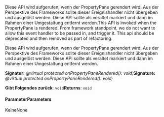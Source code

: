 <span data-ttu-id="c78ef-p101">Diese API wird aufgerufen, wenn der PropertyPane gerendert wird. Aus der Perspektive des Frameworks sollte dieser Ereignishandler nicht übergeben und ausgelöst werden. Diese API sollte als veraltet markiert und dann im Rahmen einer Umgestaltung entfernt werden.</span><span class="sxs-lookup"><span data-stu-id="c78ef-p101">This API is invoked when the PropertyPane is rendered. From framework standpoint, we do not want to allow this event handler to be passed in, and trigger it. This api should be deprecated and then removed as part of refactoring.</span></span>




Diese API wird aufgerufen, wenn der PropertyPane gerendert wird. Aus der Perspektive des Frameworks sollte dieser Ereignishandler nicht übergeben und ausgelöst werden. Diese API sollte als veraltet markiert und dann im Rahmen einer Umgestaltung entfernt werden.

<span data-ttu-id="c78ef-105">**Signatur:** _@virtual protected onPropertyPaneRendered(): void;_</span><span class="sxs-lookup"><span data-stu-id="c78ef-105">**Signature:** _@virtual protected onPropertyPaneRendered(): void;_</span></span>

<span data-ttu-id="c78ef-106">**Gibt Folgendes zurück**: `void`</span><span class="sxs-lookup"><span data-stu-id="c78ef-106">**Returns**: `void`</span></span>





#### <a name="parameters"></a><span data-ttu-id="c78ef-107">Parameter</span><span class="sxs-lookup"><span data-stu-id="c78ef-107">Parameters</span></span>
<span data-ttu-id="c78ef-108">Keine</span><span class="sxs-lookup"><span data-stu-id="c78ef-108">None</span></span>


